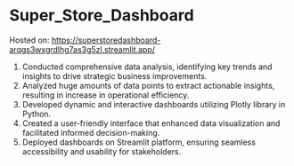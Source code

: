 # Super_Store_Dashboard

Hosted on: https://superstoredashboard-arqgs3wxgrdlhg7as3g5zl.streamlit.app/

1. Conducted comprehensive data analysis, identifying key trends and insights to drive strategic business improvements.
2. Analyzed huge amounts of data points to extract actionable insights, resulting in increase in operational efficiency.
3. Developed dynamic and interactive dashboards utilizing Plotly library in Python.
4. Created a user-friendly interface that enhanced data visualization and facilitated informed decision-making.
5. Deployed dashboards on Streamlit platform, ensuring seamless accessibility and usability for stakeholders.
